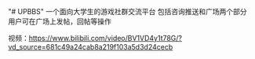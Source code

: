"# UPBBS" 
一个面向大学生的游戏社群交流平台
包括咨询推送和广场两个部分
用户可在广场上发帖，回帖等操作

视频：https://www.bilibili.com/video/BV1VD4y1t78G/?vd_source=681c49a24cab8a219f103a5d3d24cecb
